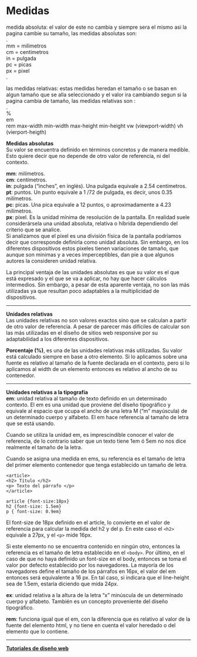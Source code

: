 # Medidas

medida absoluta: el valor de este no cambia y siempre sera el mismo asi la pagina cambie su tamaño, las medidas absolutas son:  
.  
mm = milimetros  
cm = centimetros  
in = pulgada  
pc = picas  
px = pixel  
.

las medidas relativas: estas medidas heredan el tamaño o se basan en algun tamaño que se alla seleccionado y el valor ira cambiando segun si la pagina cambia de tamaño, las medidas relativas son :  
.  
%  
em  
rem
max-width
min-width
max-height
min-height
vw (viewport-width)
vh (vierport-heigth)


**Medidas absolutas**  
Su valor se encuentra definido en términos concretos y de manera medible. Esto quiere decir que no depende de otro valor de referencia, ni del contexto.

**mm**: milímetros.  
**cm**: centímetros.  
**in**: pulgada (“inches”, en inglés). Una pulgada equivale a 2.54 centímetros.  
**pt**: puntos. Un punto equivale a 1 /72 de pulgada, es decir, unos 0.35 milímetros.  
**pc**: picas. Una pica equivale a 12 puntos, o aproximadamente a 4.23 milímetros.  
**px**: pixel. Es la unidad mínima de resolución de la pantalla. En realidad suele considerársela una unidad absoluta, relativa o híbrida dependiendo del criterio que se analice.  
Si analizamos que el pixel es una división física de la pantalla podríamos decir que corresponde definirla como unidad absoluta. Sin embargo, en los diferentes dispositivos estos pixeles tienen variaciones de tamaño, que aunque son mínimas y a veces imperceptibles, dan pie a que algunos autores la consideren unidad relativa.

La principal ventaja de las unidades absolutas es que su valor es el que está expresado y el que se va a aplicar, no hay que hacer cálculos intermedios. Sin embargo, a pesar de esta aparente ventaja, no son las más utilizadas ya que resultan poco adaptables a la multiplicidad de dispositivos.

---

**Unidades relativas**  
Las unidades relativas no son valores exactos sino que se calculan a partir de otro valor de referencia. A pesar de parecer más difíciles de calcular son las más utilizadas en el diseño de sitios web responsive por su adaptabilidad a los diferentes dispositivos.

**Porcentaje (%)**, es una de las unidades relativas más utilizadas. Su valor está calculado siempre en base a otro elemento. Si lo aplicamos sobre una fuente es relativo al tamaño de la fuente declarada en el contexto, pero si lo aplicamos al width de un elemento entonces es relativo al ancho de su contenedor.

---

**Unidades relativas a la tipografía**  
**em**: unidad relativa al tamaño de texto definido en un determinado contexto. El em es una unidad que proviene del diseño tipográfico y equivale al espacio que ocupa el ancho de una letra M (“m” mayúscula) de un determinado cuerpo y alfabeto. El em hace referencia al tamaño de letra que se está usando.

Cuando se utiliza la unidad em, es imprescindible conocer el valor de referencia, de lo contrario saber que un texto tiene 1em ó 5em no nos dice realmente el tamaño de la letra.

Cuando se asigna una medida en ems, su referencia es el tamaño de letra del primer elemento contenedor que tenga establecido un tamaño de letra.

```
<article>
<h2> Título </h2>
<p> Texto del párrafo </p>
</article>
```

```
article {font-size:18px}
h2 {font-size: 1.5em}
p { font-size: 0.9em}
```

El font-size de 18px definido en el article, lo convierte en el valor de referencia para calcular la medida del h2 y del p. En este caso el `<h2>` equivale a 27px, y el `<p>` mide 16px.

Si este elemento no se encuentra contenido en ningún otro, entonces la referencia es el tamaño de letra establecido en el `<body>`. Por último, en el caso de que no haya definido un font-size en el body, entonces se toma el valor por defecto establecido por los navegadores. La mayoría de los navegadores define el tamaño de los párrafos en 16px, el valor del em entonces será equivalente a 16 px. En tal caso, si indicara que el line-height sea de 1.5em, estaría diciendo que mida 24px.

**ex**: unidad relativa a la altura de la letra “x” minúscula de un determinado cuerpo y alfabeto. También es un concepto proveniente del diseño tipográfico.

**rem**: funciona igual que el em, con la diferencia que es relativo al valor de la fuente del elemento html, y no tiene en cuenta el valor heredado o del elemento que lo contiene.

---

**[Tutoriales de diseño web](https://www.laurachuburu.com.ar/tutoriales/index.php)**